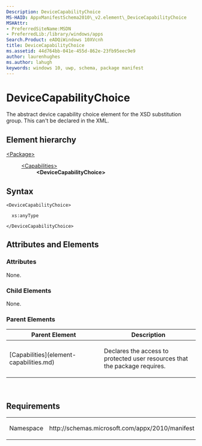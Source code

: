 ```yaml
---
Description: DeviceCapabilityChoice
MS-HAID: AppxManifestSchema2010\_v2.element\_DeviceCapabilityChoice
MSHAttr:
- PreferredSiteName:MSDN
- PreferredLib:/library/windows/apps
Search.Product: eADQiWindows 10XVcnh
title: DeviceCapabilityChoice
ms.assetid: 44d764bb-041e-455d-862e-23fb95eec9e9
author: laurenhughes
ms.author: lahugh
keywords: windows 10, uwp, schema, package manifest
---
```


# DeviceCapabilityChoice




The abstract device capability choice element for the XSD substitution group. This can't be declared in the XML.

## Element hierarchy

<dl>
<dt><a href="element-package.md">&lt;Package&gt;</a></dt>
<dd>
<dl>
<dt><a href="element-capabilities.md">&lt;Capabilities&gt;</a></dt>
<dd><b>&lt;DeviceCapabilityChoice&gt;</b></dd>
</dl>
</dd>
</dl>

## Syntax

``` syntax
<DeviceCapabilityChoice>

  xs:anyType

</DeviceCapabilityChoice>
```

## Attributes and Elements


### Attributes

None.

### Child Elements

None.

### Parent Elements

<table>
<colgroup>
<col width="50%" />
<col width="50%" />
</colgroup>
<thead>
<tr class="header">
<th>Parent Element</th>
<th>Description</th>
</tr>
</thead>
<tbody>
<tr class="odd">
<td>[Capabilities](element-capabilities.md)</td>
<td><p>Declares the access to protected user resources that the package requires.</p></td>
</tr>
</tbody>
</table>

 

## Requirements

<table>
<colgroup>
<col width="50%" />
<col width="50%" />
</colgroup>
<tbody>
<tr class="odd">
<td><p>Namespace</p></td>
<td><p>http://schemas.microsoft.com/appx/2010/manifest</p></td>
</tr>
</tbody>
</table>

 

 




